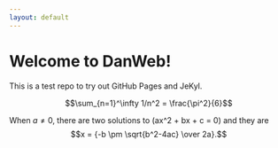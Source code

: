 ```yaml
---
layout: default
---
```


Welcome to DanWeb!
=================================

This is a test repo to try out GitHub Pages and JeKyl.

$$\sum_{n=1}^\infty 1/n^2 = \frac{\pi^2}{6}$$





When $a \ne 0$, there are two solutions to \(ax^2 + bx + c = 0\) and they are
$$x = {-b \pm \sqrt{b^2-4ac} \over 2a}.$$


